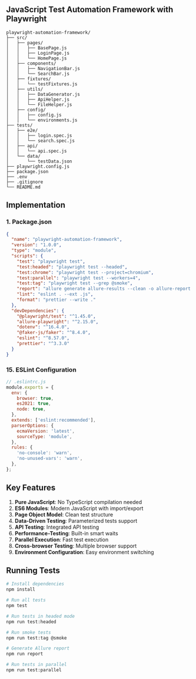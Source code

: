 ## JavaScript Test Automation Framework with Playwright


```
playwright-automation-framework/
├── src/
│   ├── pages/
│   │   ├── BasePage.js
│   │   ├── LoginPage.js
│   │   └── HomePage.js
│   ├── components/
│   │   ├── NavigationBar.js
│   │   └── SearchBar.js
│   ├── fixtures/
│   │   └── testFixtures.js
│   ├── utils/
│   │   ├── DataGenerator.js
│   │   ├── ApiHelper.js
│   │   └── FileHelper.js
│   ├── config/
│   │   ├── config.js
│   │   └── environments.js
├── tests/
│   ├── e2e/
│   │   ├── login.spec.js
│   │   └── search.spec.js
│   ├── api/
│   │   └── api.spec.js
│   └── data/
│       └── testData.json
├── playwright.config.js
├── package.json
├── .env
├── .gitignore
└── README.md
```

## Implementation

### 1. Package.json

```json
{
  "name": "playwright-automation-framework",
  "version": "1.0.0",
  "type": "module",
  "scripts": {
    "test": "playwright test",
    "test:headed": "playwright test --headed",
    "test:chrome": "playwright test --project=chromium",
    "test:parallel": "playwright test --workers=4",
    "test:tag": "playwright test --grep @smoke",
    "report": "allure generate allure-results --clean -o allure-report && allure open allure-report",
    "lint": "eslint . --ext .js",
    "format": "prettier --write ."
  },
  "devDependencies": {
    "@playwright/test": "^1.45.0",
    "allure-playwright": "^2.15.0",
    "dotenv": "^16.4.0",
    "@faker-js/faker": "^8.4.0",
    "eslint": "^8.57.0",
    "prettier": "^3.3.0"
  }
}
```



### 15. ESLint Configuration

```javascript
// .eslintrc.js
module.exports = {
  env: {
    browser: true,
    es2021: true,
    node: true,
  },
  extends: ['eslint:recommended'],
  parserOptions: {
    ecmaVersion: 'latest',
    sourceType: 'module',
  },
  rules: {
    'no-console': 'warn',
    'no-unused-vars': 'warn',
  },
};
```

## Key Features

1. **Pure JavaScript**: No TypeScript compilation needed
2. **ES6 Modules**: Modern JavaScript with import/export
3. **Page Object Model**: Clean test structure
5. **Data-Driven Testing**: Parameterized tests support
6. **API Testing**: Integrated API testing
7. **Performance-Testing**: Built-in smart waits
8. **Parallel Execution**: Fast test execution
9. **Cross-browser Testing**: Multiple browser support
10. **Environment Configuration**: Easy environment switching

## Running Tests

```bash
# Install dependencies
npm install

# Run all tests
npm test

# Run tests in headed mode
npm run test:headed

# Run smoke tests
npm run test:tag @smoke

# Generate Allure report
npm run report

# Run tests in parallel
npm run test:parallel
```

